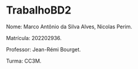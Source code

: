 # TrabalhoBD2

Nome: Marco Antônio da Silva Alves, Nicolas Perim.


Matrícula: 202202936.


Professor: Jean-Rémi Bourget.


Turma: CC3M.
